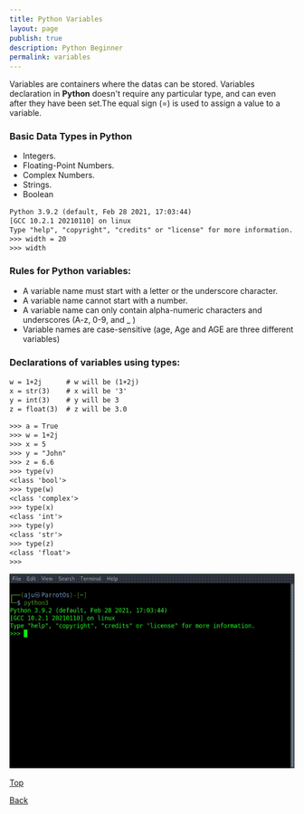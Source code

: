 ```yaml
---
title: Python Variables
layout: page
publish: true
description: Python Beginner
permalink: variables
---
```


<a name="section_name"></a>
Variables are containers where the datas can be stored.
Variables declaration in **Python** doesn't require any particular type, and can even after they have been set.The equal sign (=) is used to assign a value to a variable.

### Basic Data Types in Python

- Integers.
- Floating-Point Numbers.
- Complex Numbers.
- Strings.
- Boolean

```python3
Python 3.9.2 (default, Feb 28 2021, 17:03:44)
[GCC 10.2.1 20210110] on linux
Type "help", "copyright", "credits" or "license" for more information.
>>> width = 20
>>> width
```

### Rules for Python variables:

- A variable name must start with a letter or the underscore character.
- A variable name cannot start with a number.
- A variable name can only contain alpha-numeric characters and underscores (A-z, 0-9, and \_ )
- Variable names are case-sensitive (age, Age and AGE are three different variables)

### Declarations of variables using types:

```python3
w = 1+2j      # w will be (1+2j)
x = str(3)    # x will be '3'
y = int(3)    # y will be 3
z = float(3)  # z will be 3.0

```

```python3
>>> a = True
>>> w = 1+2j
>>> x = 5
>>> y = "John"
>>> z = 6.6
>>> type(v)
<class 'bool'>
>>> type(w)
<class 'complex'>
>>> type(x)
<class 'int'>
>>> type(y)
<class 'str'>
>>> type(z)
<class 'float'>
>>>
```

![Variables](./Beginner/variables.gif)

[Top](#)

[Back](/python_beginner)
